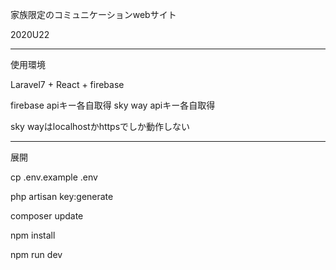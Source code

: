 家族限定のコミュニケーションwebサイト

2020U22

_____________________________________________________________________

使用環境

Laravel7 + React + firebase

firebase apiキー各自取得
sky way apiキー各自取得

sky wayはlocalhostかhttpsでしか動作しない
_____________________________________________________________________

展開

cp .env.example .env

php artisan key:generate

composer update

npm install

npm run dev

